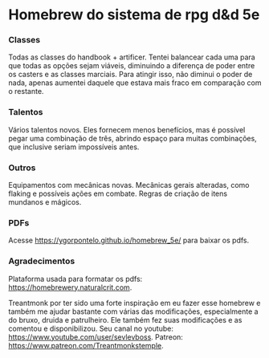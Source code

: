 # Homebrew do sistema de rpg d&d 5e

### Classes 

Todas as classes do handbook + artificer. Tentei balancear cada uma para que todas as opções sejam viáveis, diminuindo a diferença de poder entre os casters e as classes marciais. Para atingir isso, não diminui o poder de nada, apenas aumentei daquele que estava mais fraco em comparação com o restante.

### Talentos

Vários talentos novos. Eles fornecem menos benefícios, mas é possível pegar uma combinação de três, abrindo espaço para muitas combinações, que inclusive seriam impossíveis antes.

### Outros

Equipamentos com mecânicas novas. Mecânicas gerais alteradas, como flaking e possíveis ações em combate. Regras de criação de itens mundanos e mágicos.

### PDFs

Acesse https://ygorpontelo.github.io/homebrew_5e/ para baixar os pdfs.

### Agradecimentos

Plataforma usada para formatar os pdfs: https://homebrewery.naturalcrit.com.

Treantmonk por ter sido uma forte inspiração em eu fazer esse homebrew e também me ajudar bastante com várias das modificações, especialmente a do bruxo, druida e patrulheiro. Ele também fez suas modificações e as comentou e disponibilizou. Seu canal no youtube: https://www.youtube.com/user/sevlevboss. Patreon: https://www.patreon.com/Treantmonkstemple.   

